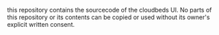 this repository contains the sourcecode of the cloudbeds UI. No parts of this repository or its contents can be copied or used without its owner's explicit written consent.
